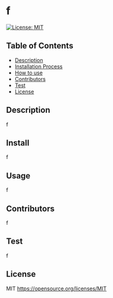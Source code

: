 # f

[![License: MIT](https://img.shields.io/badge/License-MIT-yellow.svg)](https://opensource.org/licenses/MIT)

## Table of Contents

- [Description](#description)
- [Installation Process](#install)
- [How to use](#usage)
- [Contributors](#contributors)
- [Test](#test)
- [License](#license)

## Description
    
f

## Install

f

## Usage

f

## Contributors

f

## Test

f

## License

MIT
https://opensource.org/licenses/MIT
